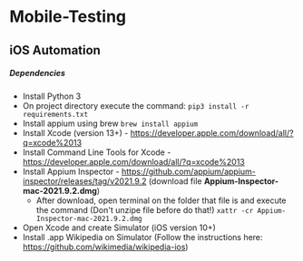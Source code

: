 # Mobile-Testing

## iOS Automation

##### Dependencies
* Install Python 3 
* On project directory execute the command:
                    ```
                        pip3 install -r requirements.txt
                   ```
* Install appium using brew 
          ``
          brew install appium
          ``
* Install Xcode (version 13+) - https://developer.apple.com/download/all/?q=xcode%2013
* Install Command Line Tools for Xcode - https://developer.apple.com/download/all/?q=xcode%2013
* Install Appium Inspector - https://github.com/appium/appium-inspector/releases/tag/v2021.9.2 (download file **Appium-Inspector-mac-2021.9.2.dmg**)
    - After download, open terminal on the folder that file is and execute the command (Don't unzipe file before do that!)
          ```
                xattr -cr Appium-Inspector-mac-2021.9.2.dmg
                ```
* Open Xcode and create Simulator (iOS version 10+)
* Install .app Wikipedia on Simulator (Follow the instructions here: https://github.com/wikimedia/wikipedia-ios)

